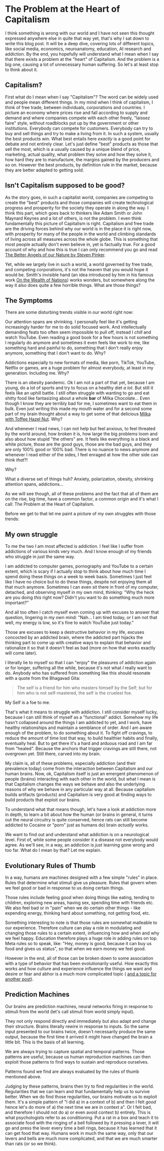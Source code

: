 # The Problem at the Heart of Capitalism

I think something is wrong with our world and I have not seen this thought expressed anywhere else in quite that way yet, that's why I sat down to write this blog post. It will be a deep dive, covering lots of different topics, like social media, economics, neuroanatomy, education, AI research and addiction. By the end, you hopefully will understand what I mean when I say that there exists a problem at the "heart" of Capitalism. And the problem is a big one, causing a lot of unnecessary human suffering. So let's at least stop to think about it.

## Capitalism?

First what do I mean when I say "Capitalism"? The word can be widely used and people mean different things. In my mind when I think of capitalism, I think of free trade, between individuals, corporations and countries. I picture an economy where prices rise and fall according to supply and demand and where companies compete with each other freely, "laissez faire" style, without roadblocks put up by the government or other institutions. Everybody can compete for customers. Everybody can try to buy and sell things and try to make a living from it. In such a system, usually the best products win. What best entails here *exactly*  is a good point for debate and not entirely clear. Let's just define "best" products as those that sell the most, which is a usually caused by a unique blend of price, marketing, actual quality, what problem they solve and how they solve it, how hard they are to manufacture, the margins gained by the producers and so on. However the best products, by definition rule in the market, because they are better adapted to getting sold. 

## Isn't Capitalism supposed to be good?

As the story goes, in such a capitalist world, companies are competing to create the "best" products and those companies will create technological progress and prosperity for the society they operate in along the way. I think this part, which goes back to thinkers like Adam Smith or John Maynard Keynes and a lot of others, is not the problem. I even think fundamentally this picture of Capitalism is right. Capitalism and free trade are the driving forces behind why our world is in the place it is right now, with prosperity for many of the people in the world and climbing standards of living across all measures across the whole globe. This is something that most people actually don't even believe in, yet is factually true. For a good account of why and how this is true I can only recommend you go and read [The Better Angels of our Nature by Steven Pinker](#TODO).

Yet, while we largely live in such a world, a world governed by free trade, and competing corporations, it's not the heaven that you would hope it would be. Smith's invisible hand (an idea introduced by him in his famous work [On the Wealth of Nations](#TODO)) works wonders, but somewhere along the way it also does quite a few horrible things. What are those things?

## The Symptoms

There are some disturbing trends visible in our world right now:

Our attention spans are shrinking. I personally feel like it's getting increasingly harder for me to do solid focused work. And intellectually demanding feats too often seem impossible to pull off, instead I *chill* and watch YouTube. Even reading a good book for a few hours is not something I regularly do anymore and sometimes it even feels like work to me, like something hard and painful to do, something that I don't really enjoy anymore, something that I don't want to do. Why?

Addictions especially to new formats of media, like porn, TikTok, YouTube, Netflix or games, are a huge problem for almost everybody, at least in my generation. Including me. Why?

There is an obesity pandemic. Ok I am not a part of that yet, because I am young, do a lot of sports and try to focus on a healthy diet *a lot*. But still it feels like an uphill battle. I still often struggle with wanting to go and eat shitty food like fantasizing about a whole **bar** of Milka Chocolate... Even though I know they are terribly bad for me, I sometimes want to eat them in bulk. Even just writing this made my mouth water and for a second some part of my brain thought about a way to get some of that delicious [Milka with Toffee Hazel Nut](#TODO). Why?

And whenever I read news, I can not help but feel anxious, to feel threated by the world around, how broken it is, how large the big problems loom and also about how stupid "the others" are. It feels like everything is a black and white picture, those are the good guys, those are the bad guys, and they are only 100% good or 100% bad. There is no nuance to  news anymore and whenever I read either of the sides, I feel enraged at how the other side can think *that*?! 

Why?

What a diverse set of things huh? Anxiety, polarization, obesity, shrinking attention spans, addictions...

As we will see though, all of these problems and the fact that all of them are on the rise, big time, have a common factor, a common origin and it's what I call: The Problem at the Heart of Capitalism. 

Before we get to that let me paint a picture of my own struggles with those trends:

## My own struggle

To me the two I am most affected is addiction. I feel like I suffer from addictions of various kinds very much. And I know enough of my friends who struggle in just the same way.

I am addicted to computer games, pornography and YouTube to a certain extent, which is scary if I actually stop to think about how much time I spend doing these things on a week to week basis. Sometimes I just feel like I have no choice but to do these things, despite not enjoying them all that much anymore. Sometimes I can even sit there in front of my computer, detached, and observing myself in my own mind, thinking: "Why the heck are you doing *this* right now? Didn't you want to do something much more important?"

And all too often I catch myself even coming up with excuses to answer that question, lingering in my own mind: "Nah... I am tired today, or I am not that well, my energy is low, so it's fine to watch YouTube just today."

Those are excuses to keep a destructive behavior in my life, excuses concocted by an addicted brain, where the addicted part hijacks the thinking part to come up with creative ways to explain that behavior and rationalize it so that it doesn't feel as bad (more on how that works exactly will come later). 

I literally lie to myself so that I can "enjoy" the pleasures of addiction again or for longer, suffering all the while, because it's not what *I* really want to do. Anybody who has suffered from something like this should resonate with a quote from the Bhagavad Gita:

> The self is a friend for him who masters himself by the Self; but for him who is not self-mastered, the self is the cruelest foe.

My Self is a foe to me. 

That's what it means to struggle with addiction. I still consider myself lucky, because I can still think of myself as a "functional" addict. Somehow my life hasn't collapsed around the things I am addicted to yet, and I work, have healthy relationships and maintain a semblance of order. And I am aware enough of the problem, to do something about it. To fight off cravings, to reduce the amount of time lost that way, to build healthier habits and finally, eventually heal. But to get there it's a hard and arduous road and I am far from "healed". Because the anchors that trigger cravings are still there, not overgrown yet. Still there, carved into my brain.

My claim is, all of these problems, especially addiction (and their prevalence today) come from the interaction between Capitalism and our human brains. Now, ok, Capitalism itself is just an emergent phenomenon of people (brains) interacting with each other in the world, but what I mean is that Capitalism changes the ways we behave and also the underlying reasons of why we behave in any particular way at all. Because capitalism builds artifacts (products) and Capitalism is very good at finding ways to build products that exploit our brains. 

To understand what that means though, let's have a look at addiction more in depth, to learn a bit about how the human (or brains in general, it turns out the neural circuitry is quite conserved, hence rats can still become addicted to Cocaine or "porn" just as humans do) brain *actually* works. 

We want to find out and understand what addiction is on a neurological level. First of, while some people consider it a disease not everybody would agree. As we'll see, in a way, an addiction is *just* learning gone wrong and too far. What do  I mean by that? Let me explain.

## Evolutionary Rules of Thumb

In a way, humans are machines designed with a few simple "rules" in place. Rules that determine what stimuli give us pleasure. Rules that govern when we feel good or bad in response to us doing certain things. 

Those rules include feeling good when doing things like eating, tending to children, exploring new areas, having sex, spending time with friends etc. We also feel bad or in "pain" when we do certain other things - like expending energy, thinking hard about something, not getting food, etc. 

Something interesting to note is that those rules are somewhat malleable to our experience. Therefore culture can play a role in modulating and changing those rules to a certain extent, influencing how and when and why we feel happy. Education therefore plays a huge role in adding rules on top. Meta rules so to speak, like:  "Hey, money is good, because it can buy us food and gives us status", so that when we earn money we feel good.

However in the end, all of those can be broken down to some association with a type of behavior that has been evolutionarily useful. How exactly this works and how culture and experience influence the things we want and desire or fear and abhor is a much more complicated topic ( [and a topic for another post](#TODO)).

## Prediction Machines

Our brains are prediction machines, neural networks firing in response to stimuli from the world (let's call stimuli from world simply input). 

They not only respond directly and immediately but also adapt and change their structure. Brains literally rewire in response to inputs. So the same input presented to our brains twice, doesn't necessarily produce the same output, because the first time it arrived it might have changed the brain a little bit. This is the basis of all learning.

We are always trying to capture spatial and temporal patterns. Those patterns are useful, because us human reproduction machines can then exploit those patterns to find ways to sustain and reproduce ourselves. 

Patterns found we find are always evaluated by the rules of thumb mentioned above. 

Judging by these patterns, brains then try to find regularities in the world. Regularities that we can learn and that fundamentally help us to survive better. When we do find those regularities, our brains motivate us to exploit them. It's a simple pattern of "I did a) in a context of b) and then I felt *good* hence let's do more of a) the next time we are in context a". Or I felt bad, and therefore I should not do a) or even avoid context b) entirely. This is what psychologists refer to as conditioning. Put a rat in a box and teach it to associate food with the ringing of a bell followed by it pressing a lever, it will go and press the lever every time a bell rings, because it has learned that it can get food that way. Humans work in much the same way, only that our levers and bells are much more complicated, and that we are much smarter than rats (or so we think). 







